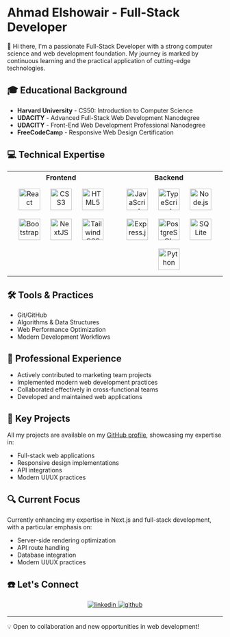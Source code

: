 # Ahmad Elshowair - Full-Stack Developer

  👋 Hi there, I'm a passionate Full-Stack Developer with a strong computer science
   and web development foundation. My journey is marked by continuous learning and
   the practical application of cutting-edge technologies.

## 🎓 Educational Background

- **Harvard University** - CS50: Introduction to Computer Science
- **UDACITY** - Advanced Full-Stack Web Development Nanodegree
- **UDACITY** - Front-End Web Development Professional Nanodegree
- **FreeCodeCamp** - Responsive Web Design Certification

## 💻 Technical Expertise

<table>
  <tr>
    <th>
       Frontend    
    </th>
    <th>
      Backend
    </th>
    
  </tr>
  <tr>
    <td valign="top" width="50%">
      <div align="center">  
        <img style="margin: 10px" src="https://profilinator.rishav.dev/skills-assets/react-original-wordmark.svg" alt="React" height="50" />  
        <img style="margin: 10px" src="https://profilinator.rishav.dev/skills-assets/css3-original-wordmark.svg" alt="CSS3" height="50" />  
        <img style="margin: 10px" src="https://profilinator.rishav.dev/skills-assets/html5-original-wordmark.svg" alt="HTML5" height="50" />  
        <img style="margin: 10px" src="https://profilinator.rishav.dev/skills-assets/bootstrap-plain.svg" alt="Bootstrap" height="50" />
        <img style="margin: 10px" src="https://profilinator.rishav.dev/skills-assets/nextjs.png" alt="NextJS" height="50" />
        <img style="margin: 10px" src="https://profilinator.rishav.dev/skills-assets/tailwindcss.svg" alt="Tailwind CSS" height="50" />
      </div>
    </td>
    <td valign="top" width="50%">
      <div align="center">  
        <img style="margin: 10px" src="https://profilinator.rishav.dev/skills-assets/javascript-original.svg" alt="JavaScript" height="50" />  
        <img style="margin: 10px" src="https://profilinator.rishav.dev/skills-assets/typescript-original.svg" alt="TypeScript" height="50" />
        <img style="margin: 10px" src="https://profilinator.rishav.dev/skills-assets/nodejs-original-wordmark.svg" alt="Node.js" height="50" />  
        <img style="margin: 10px" src="https://profilinator.rishav.dev/skills-assets/express-original-wordmark.svg" alt="Express.js" height="50" /> 
        <img style="margin: 10px" src="https://profilinator.rishav.dev/skills-assets/postgresql-original-wordmark.svg" alt="PostgreSQL" height="50" /> 
        <img style="margin: 10px" src="https://cdn.jsdelivr.net/gh/devicons/devicon/icons/sqlite/sqlite-original.svg" alt="SQLite" height="50" />
        <img style="margin: 10px" src="https://profilinator.rishav.dev/skills-assets/python-original.svg" alt="Python" height="50" />
      </div>
    </td>
  </tr>
</table>

## 🛠️ Tools & Practices

- Git/GitHub
- Algorithms & Data Structures
- Web Performance Optimization
- Modern Development Workflows

## 🚀 Professional Experience

- Actively contributed to marketing team projects
- Implemented modern web development practices
- Collaborated effectively in cross-functional teams
- Developed and maintained web applications

## 🌟 Key Projects

All my projects are available on my [GitHub profile](https://github.com/ahmad-elshowair), showcasing my expertise in:

- Full-stack web applications
- Responsive design implementations
- API integrations
- Modern UI/UX practices

## 🔍 Current Focus

Currently enhancing my expertise in Next.js and full-stack development, with a particular emphasis on:

- Server-side rendering optimization
- API route handling
- Database integration
- Modern UI/UX practices

## ☎️ Let's Connect

<div align="center">
<a href="https://www.linkedin.com/in/ahmad-elshowair/" target="_blank">
<img src=https://img.shields.io/badge/linkedin-%231E77B5.svg?&style=for-the-badge&logo=linkedin&logoColor=white alt=linkedin style="margin-bottom: 5px;" />
</a>
<a href="https://github.com/ahmad-elshowair" target="_blank">
<img src=https://img.shields.io/badge/github-%2324292e.svg?&style=for-the-badge&logo=github&logoColor=white alt=github style="margin-bottom: 5px;" />
</a>
</div>

---

💡 Open to collaboration and new opportunities in web development!
